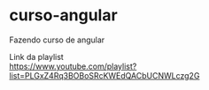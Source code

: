 # curso-angular
Fazendo curso de angular

Link da playlist
<br>
https://www.youtube.com/playlist?list=PLGxZ4Rq3BOBoSRcKWEdQACbUCNWLczg2G